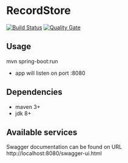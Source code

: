 # RecordStore

[![Build Status](https://travis-ci.org/ferzerkerx/recordstore.svg?branch=master)](https://travis-ci.org/ferzerkerx/recordstore)
[![Quality Gate](https://sonarcloud.io/api/badges/gate?key=com.ferzerkerx%3Arecordstore-webapp)](https://sonarcloud.io/dashboard/index/com.ferzerkerx%3Arecordstore-webapp)

## Usage
mvn spring-boot:run
 - app will listen on port :8080

## Dependencies
 - maven 3+
 - jdk 8+

## Available services
Swagger documentation can be found on URL http://localhost:8080/swagger-ui.html